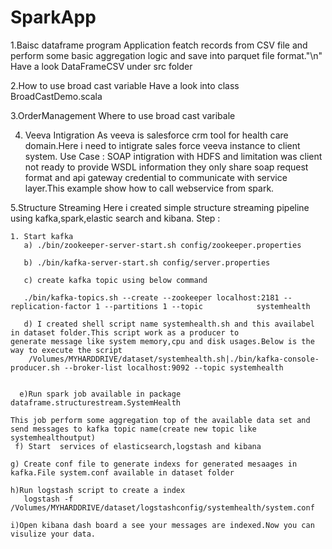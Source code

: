 # SparkApp
1.Baisc dataframe program
  Application featch records from CSV file and perform some basic aggregation logic and save into parquet file format."\n"
   Have a look DataFrameCSV under src folder 

2.How to  use broad cast variable
 Have a look into class BroadCastDemo.scala 
 
3.OrderManagement
 Where to use broad cast varibale
 
4. Veeva Intigration
    As veeva is salesforce  crm tool for health care domain.Here i need to intigrate sales force veeva instance to client system.
    Use Case : SOAP intigration with HDFS and limitation was client not ready to provide WSDL information they only share soap request format and api gateway credential to communicate with service layer.This example show how to call webservice  from spark.
    
5.Structure Streaming 
   Here i created simple structure streaming pipeline using kafka,spark,elastic search and kibana.
   Step :
   
    1. Start kafka 
       a) ./bin/zookeeper-server-start.sh config/zookeeper.properties
       
       b) ./bin/kafka-server-start.sh config/server.properties
       
       c) create kafka topic using below command 
       
       ./bin/kafka-topics.sh --create --zookeeper localhost:2181 --replication-factor 1 --partitions 1 --topic            systemhealth
       
       d) I created shell script name systemhealth.sh and this availabel in dataset folder.This script work as a producer to             generate message like system memory,cpu and disk usages.Below is the way to execute the script
        /Volumes/MYHARDDRIVE/dataset/systemhealth.sh|./bin/kafka-console-producer.sh --broker-list localhost:9092 --topic systemhealth
    
    
      e)Run spark job available in package dataframe.structurestream.SystemHealth
    
    This job perform some aggregation top of the available data set and send messages to kafka topic name(create new topic like systemhealthoutput)
     f) Start  services of elasticsearch,logstash and kibana
    
    g) Create conf file to generate indexs for generated mesaages in kafka.File system.conf available in dataset folder
    
    h)Run logstash script to create a index
       logstash -f /Volumes/MYHARDDRIVE/dataset/logstashconfig/systemhealth/system.conf
    
    i)Open kibana dash board a see your messages are indexed.Now you can visulize your data.  
        
